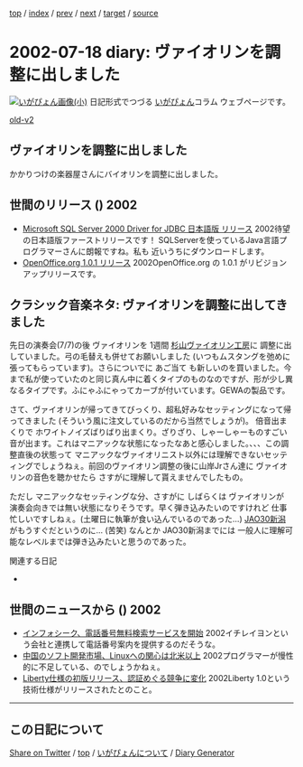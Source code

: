 [top](https://igapyon.github.io/diary/) 
 / [index](https://igapyon.github.io/diary/2002/index.html) 
 / [prev](https://igapyon.github.io/diary/2002/ig020716.html) 
 / [next](https://igapyon.github.io/diary/2002/ig020719.html) 
 / [target](https://igapyon.github.io/diary/2002/ig020718.html) 
 / [source](https://github.com/igapyon/diary/blob/gh-pages/2002/ig020718.html.src.md) 

2002-07-18 diary: ヴァイオリンを調整に出しました
=====================================================================================================
[![いがぴょん画像(小)](https://igapyon.github.io/diary/images/iga200306s.jpg "いがぴょん")](https://igapyon.github.io/diary/memo/memoigapyon.html) 日記形式でつづる [いがぴょん](https://igapyon.github.io/diary/memo/memoigapyon.html)コラム ウェブページです。

[old-v2](ig020718-orig.html)

## ヴァイオリンを調整に出しました

かかりつけの楽器屋さんにバイオリンを調整に出しました。


## 世間のリリース () 2002

* [Microsoft SQL Server 2000 Driver for JDBC 日本語版 リリース](http://www.microsoft.com/japan/msdn/sqlserver/downloads/jdbc/default.asp)  2002待望の日本語版ファーストリリースです！ SQLServerを使っているJava言語プログラマーさんに朗報ですね。私も 近いうちにダウンロードします。
* [OpenOffice.org 1.0.1 リリース](http://www.openoffice.org/)  2002OpenOffice.org の 1.0.1 がリビジョンアップリリースです。

## クラシック音楽ネタ: ヴァイオリンを調整に出してきました

先日の演奏会(7/7)の後 ヴァイオリンを 1週間 [杉山ヴァイオリン工房](http://www.geocities.co.jp/MusicHall/4825/)に 調整に出していました。弓の毛替えも併せてお願いしました (いつもムスタングを弛めに張ってもらっています)。さらについでに あご当て も新しいのを買いました。今まで私が使っていたのと同じ真ん中に着くタイプのものなのですが、形が少し異なるタイプです。ふにゃふにゃってカーブが付いています。GEWAの製品です。

さて、ヴァイオリンが帰ってきてびっくり、超私好みなセッティングになって帰ってきました
(そういう風に注文しているのだから当然でしょうが)。 倍音出まくりで ホワイトノイズばりばり出まくり。ざりざり、しゃーしゃーものすごい音が出ます。これはマニアックな状態になったなあと感心しました。、、、この調整直後の状態って マニアックなヴァイオリニスト以外には理解できないセッティングでしょうねぇ。前回のヴァイオリン調整の後に山岸Jrさん達に ヴァイオリンの音色を聴かせたら さすがに理解して貰えませんでしたもの。

ただし マニアックなセッティングな分、さすがに しばらくは ヴァイオリンが 演奏会向きでは無い状態になりそうです。早く弾き込みたいのですけれど 仕事忙しいですしねぇ。(土曜日に執筆が食い込んでいるのであった…) [JAO30新潟](http://www.gatakyo.com/aof/) がもうすぐだというのに… (苦笑) なんとか JAO30新潟までには 一般人に理解可能なレベルまでは弾き込みたいと思うのであった。

関連する日記

* 

## 世間のニュースから () 2002

* [インフォシーク、電話番号無料検索サービスを開始](http://www.zdnet.co.jp/news/0207/17/njbt_03.html)  2002イチレイヨンという会社と連携して電話番号案内を提供するのだそうな。
* [中国のソフト開発市場、Linuxへの関心は北米以上](http://biztech.nikkeibp.co.jp/wcs/show/leaf?CID=onair/biztech/comp/196419)  2002プログラマーが慢性的に不足している、のでしょうかねぇ。
* [Liberty仕様の初版リリース、認証めぐる競争に変化](http://www.zdnet.co.jp/enterprise/0207/16/02071606.html)  2002Liberty 1.0という技術仕様がリリースされたとのこと。

----------------------------------------------------------------------------------------------------

## この日記について

[Share on Twitter](https://twitter.com/intent/tweet?hashtags=igapyon%2Cdiary%2C%E3%81%84%E3%81%8C%E3%81%B4%E3%82%87%E3%82%93&text=%E3%83%B4%E3%82%A1%E3%82%A4%E3%82%AA%E3%83%AA%E3%83%B3%E3%82%92%E8%AA%BF%E6%95%B4%E3%81%AB%E5%87%BA%E3%81%97%E3%81%BE%E3%81%97%E3%81%9F&url=https%3A%2F%2Figapyon.github.io%2Fdiary%2F2002%2Fig020718.html) / [top](../index.html/) / [いがぴょんについて](https://igapyon.github.io/diary/memo/memoigapyon.html) / [Diary Generator](https://github.com/igapyon/igapyonv3)
